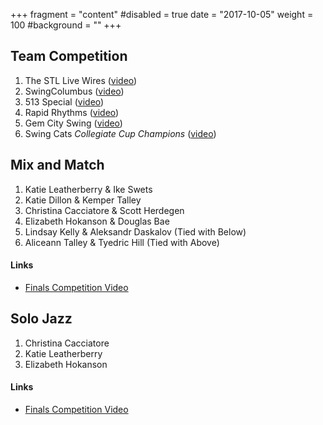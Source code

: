 +++
fragment = "content"
#disabled = true
date = "2017-10-05"
weight = 100
#background = ""
+++

## Team Competition

1. The STL Live Wires ([video](https://www.youtube.com/watch?v=g_Lwzy6jCSI&list=PLw2dfcFL5AM7BKuyq5a2SIASCQVbbvWH5&index=3))
2. SwingColumbus ([video](https://www.youtube.com/watch?v=WptTFugF3tc&list=PLw2dfcFL5AM7BKuyq5a2SIASCQVbbvWH5&index=4))
3. 513 Special ([video](https://www.youtube.com/watch?v=BgJNV66VH-E&list=PLw2dfcFL5AM7BKuyq5a2SIASCQVbbvWH5&index=5))
4. Rapid Rhythms ([video](https://www.youtube.com/watch?v=ywET0n2FKnc&list=PLw2dfcFL5AM7BKuyq5a2SIASCQVbbvWH5&index=8))
5. Gem City Swing ([video](https://www.youtube.com/watch?v=i2Qsec5y8F0&list=PLw2dfcFL5AM7BKuyq5a2SIASCQVbbvWH5&index=7))
6. Swing Cats *Collegiate Cup Champions* ([video](https://www.youtube.com/watch?v=DrrYBJ2Temg&list=PLw2dfcFL5AM7BKuyq5a2SIASCQVbbvWH5&index=6))

## Mix and Match

1. Katie Leatherberry & Ike Swets
2. Katie Dillon & Kemper Talley
3. Christina Cacciatore & Scott Herdegen
4. Elizabeth Hokanson & Douglas Bae
5. Lindsay Kelly & Aleksandr Daskalov (Tied with Below)
6. Aliceann Talley & Tyedric Hill (Tied with Above)

#### Links

* [Finals Competition Video](https://www.youtube.com/watch?v=jjVCKiBdUe8&list=PLw2dfcFL5AM7BKuyq5a2SIASCQVbbvWH5&index=1)

## Solo Jazz

1. Christina Cacciatore
2. Katie Leatherberry
3. Elizabeth Hokanson

#### Links

* [Finals Competition Video](https://www.youtube.com/watch?v=jr4FFwGZr5k&list=PLw2dfcFL5AM7BKuyq5a2SIASCQVbbvWH5&index=2)
